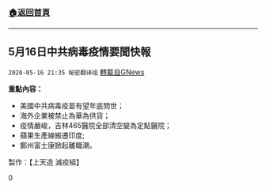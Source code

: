 ###  [:house:返回首頁](https://github.com/ourhimalayas/txt)
---

## 5月16日中共病毒疫情要聞快報
`2020-05-16 21:35 秘密翻译组` [轉載自GNews](https://gnews.org/zh-hant/205345/)

**重點內容：**

- 美國中共病毒疫苗有望年底問世；
- 海外企業被禁止為華為供貨；
- 疫情嚴峻，吉林465醫院全部清空變為定點醫院；
- 蘋果生產線搬遷印度;
- 鄭州富士康掀起離職潮。




製作：【上天造 滅疫組】

0
